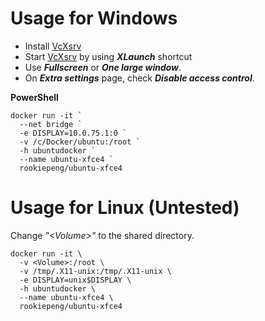 # Usage for Windows

* Install [VcXsrv](https://sourceforge.net/projects/vcxsrv/)
* Start [VcXsrv](https://sourceforge.net/projects/vcxsrv/) by using ***XLaunch*** shortcut
* Use ***Fullscreen*** or ***One large window***.
* On ***Extra settings*** page, check ***Disable access control***.

**PowerShell**
```
docker run -it `
  --net bridge `
  -e DISPLAY=10.0.75.1:0 `
  -v /c/Docker/ubuntu:/root `
  -h ubuntudocker `
  --name ubuntu-xfce4 `
  rookiepeng/ubuntu-xfce4
```

# Usage for Linux (Untested)

Change *"\<Volume\>"* to the shared directory.
```
docker run -it \
  -v <Volume>:/root \
  -v /tmp/.X11-unix:/tmp/.X11-unix \
  -e DISPLAY=unix$DISPLAY \
  -h ubuntudocker \
  --name ubuntu-xfce4 \
  rookiepeng/ubuntu-xfce4
```
